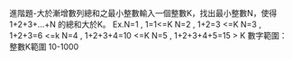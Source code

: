 進階題-大於漸增數列總和之最小整數輸入一個整數K，找出最小整數N，使得1+2+3+…+N 的總和大於K。 Ex.N=1 , 1=1<=K N=2 , 1+2=3 <=K N=3 , 1+2+3=6 <=k N=4 , 1+2+3+4=10 <=K N=5 , 1+2+3+4+5=15 > K 數字範圍：整數K範圍 10-1000
